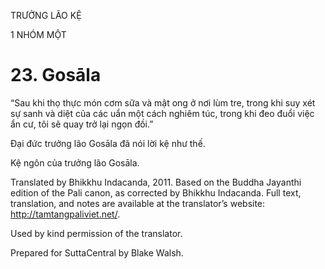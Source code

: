TRƯỞNG LÃO KỆ

1 NHÓM MỘT

# 23\. Gosāla

“Sau khi thọ thực món cơm sữa và mật ong ở nơi lùm tre, trong khi suy xét sự sanh và diệt của các uẩn một cách nghiêm túc, trong khi đeo đuổi việc ẩn cư, tôi sẽ quay trở lại ngọn đồi.”

Đại đức trưởng lão Gosāla đã nói lời kệ như thế.

Kệ ngôn của trưởng lão Gosāla.

Translated by Bhikkhu Indacanda, 2011. Based on the Buddha Jayanthi edition of the Pali canon, as corrected by Bhikkhu Indacanda. Full text, translation, and notes are available at the translator’s website: http://tamtangpaliviet.net/.

Used by kind permission of the translator.

Prepared for SuttaCentral by Blake Walsh.